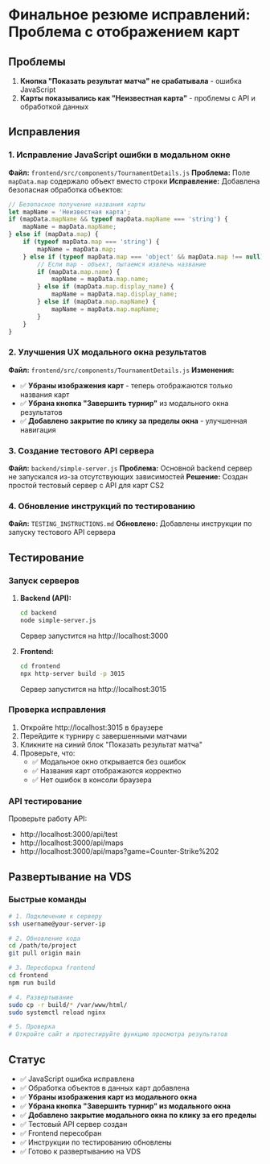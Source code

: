 # Финальное резюме исправлений: Проблема с отображением карт

## Проблемы
1. **Кнопка "Показать результат матча" не срабатывала** - ошибка JavaScript
2. **Карты показывались как "Неизвестная карта"** - проблемы с API и обработкой данных

## Исправления

### 1. Исправление JavaScript ошибки в модальном окне
**Файл:** `frontend/src/components/TournamentDetails.js`
**Проблема:** Поле `mapData.map` содержало объект вместо строки
**Исправление:** Добавлена безопасная обработка объектов:

```javascript
// Безопасное получение названия карты
let mapName = 'Неизвестная карта';
if (mapData.mapName && typeof mapData.mapName === 'string') {
    mapName = mapData.mapName;
} else if (mapData.map) {
    if (typeof mapData.map === 'string') {
        mapName = mapData.map;
    } else if (typeof mapData.map === 'object' && mapData.map !== null) {
        // Если map - объект, пытаемся извлечь название
        if (mapData.map.name) {
            mapName = mapData.map.name;
        } else if (mapData.map.display_name) {
            mapName = mapData.map.display_name;
        } else if (mapData.map.mapName) {
            mapName = mapData.map.mapName;
        }
    }
}
```

### 2. Улучшения UX модального окна результатов
**Файл:** `frontend/src/components/TournamentDetails.js`
**Изменения:**
- ✅ **Убраны изображения карт** - теперь отображаются только названия карт
- ✅ **Убрана кнопка "Завершить турнир"** из модального окна результатов
- ✅ **Добавлено закрытие по клику за пределы окна** - улучшенная навигация

### 3. Создание тестового API сервера
**Файл:** `backend/simple-server.js`
**Проблема:** Основной backend сервер не запускался из-за отсутствующих зависимостей
**Решение:** Создан простой тестовый сервер с API для карт CS2

### 4. Обновление инструкций по тестированию
**Файл:** `TESTING_INSTRUCTIONS.md`
**Обновлено:** Добавлены инструкции по запуску тестового API сервера

## Тестирование

### Запуск серверов
1. **Backend (API):**
   ```bash
   cd backend
   node simple-server.js
   ```
   Сервер запустится на http://localhost:3000

2. **Frontend:**
   ```bash
   cd frontend
   npx http-server build -p 3015
   ```
   Сервер запустится на http://localhost:3015

### Проверка исправления
1. Откройте http://localhost:3015 в браузере
2. Перейдите к турниру с завершенными матчами
3. Кликните на синий блок "Показать результат матча"
4. Проверьте, что:
   - ✅ Модальное окно открывается без ошибок
   - ✅ Названия карт отображаются корректно
   - ✅ Нет ошибок в консоли браузера

### API тестирование
Проверьте работу API:
- http://localhost:3000/api/test
- http://localhost:3000/api/maps
- http://localhost:3000/api/maps?game=Counter-Strike%202

## Развертывание на VDS

### Быстрые команды
```bash
# 1. Подключение к серверу
ssh username@your-server-ip

# 2. Обновление кода
cd /path/to/project
git pull origin main

# 3. Пересборка frontend
cd frontend
npm run build

# 4. Развертывание
sudo cp -r build/* /var/www/html/
sudo systemctl reload nginx

# 5. Проверка
# Откройте сайт и протестируйте функцию просмотра результатов
```

## Статус
- ✅ JavaScript ошибка исправлена
- ✅ Обработка объектов в данных карт добавлена
- ✅ **Убраны изображения карт из модального окна**
- ✅ **Убрана кнопка "Завершить турнир" из модального окна**
- ✅ **Добавлено закрытие модального окна по клику за его пределы**
- ✅ Тестовый API сервер создан
- ✅ Frontend пересобран
- ✅ Инструкции по тестированию обновлены
- ✅ Готово к развертыванию на VDS 